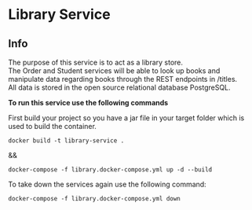 # Library Service  
  
## Info   
The purpose of this service is to act as a library store.  
The Order and Student services will be able to look up books and manipulate data regarding books through the REST endpoints in /titles.  
All data is stored in the open source relational database PostgreSQL.  
  
**To run this service use the following commands**  

First build your project so you have a jar file in your target folder which is used to build the container.

```docker
docker build -t library-service .
``` 
&&  
  
```docker
docker-compose -f library.docker-compose.yml up -d --build
```  
  
To take down the services again use the following command:  
  
```docker
docker-compose -f library.docker-compose.yml down
```
